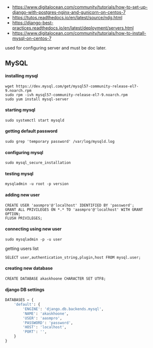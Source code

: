 * https://www.digitalocean.com/community/tutorials/how-to-set-up-django-with-postgres-nginx-and-gunicorn-on-centos-7 
* https://tutos.readthedocs.io/en/latest/source/ndg.html
* https://django-best-practices.readthedocs.io/en/latest/deployment/servers.html
* https://www.digitalocean.com/community/tutorials/how-to-install-mysql-on-centos-7



used for configuring server and must be doc later.

## MySQL
#### installing mysql 
```
wget https://dev.mysql.com/get/mysql57-community-release-el7-9.noarch.rpm
sudo rpm -ivh mysql57-community-release-el7-9.noarch.rpm
sudo yum install mysql-server
```
#### starting mysql
```
sudo systemctl start mysqld
```
#### getting default password
```
sudo grep 'temporary password' /var/log/mysqld.log
```
#### configuring mysql
```
sudo mysql_secure_installation
```
#### testing mysql
```
mysqladmin -u root -p version
```
#### adding new user
```mysql
CREATE USER 'aasmpro'@'localhost' IDENTIFIED BY 'password';
GRANT ALL PRIVILEGES ON *.* TO 'aasmpro'@'localhost' WITH GRANT OPTION;
FLUSH PRIVILEGES;
```
#### connecting using new user
```
sudo mysqladmin -p -u user
```
getting users list
```mysql
SELECT user,authentication_string,plugin,host FROM mysql.user;
```
#### creating new database
```mysql
CREATE DATABASE akaskhoone CHARACTER SET UTF8;
```
#### django DB settings
```python
DATABASES = {
    'default': {
        'ENGINE': 'django.db.backends.mysql',
        'NAME': 'akaskhoone',
        'USER': 'aasmpro',
        'PASSWORD': 'password',
        'HOST': 'localhost',
        'PORT': '',
    }
}
```